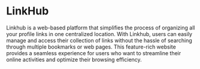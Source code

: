 # LinkHub
Linkhub is a web-based platform that simplifies the process of organizing all your profile links in one centralized location. 
With Linkhub, users can easily manage and access their collection of links without the hassle of searching through multiple bookmarks or web pages. This feature-rich website provides a seamless experience for users who want to streamline their online activities and optimize their browsing efficiency.
